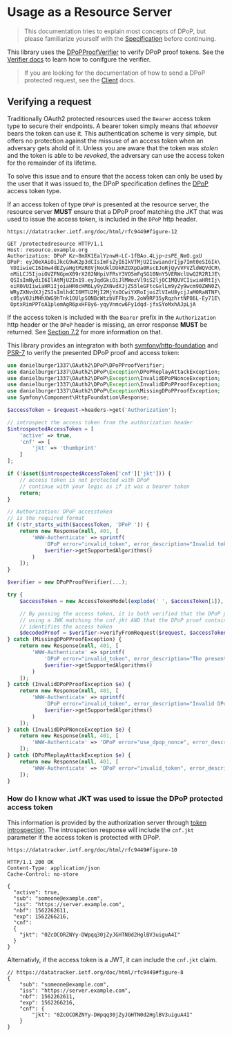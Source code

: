 # Usage as a Resource Server

> This documentation tries to explain most concepts of DPoP, but please familiarize yourself with the [Specification](https://datatracker.ietf.org/doc/html/rfc9449) before continuing.

This library uses the [DPoPProofVerifier](../src/DPoPProofVerifier.php) to verify DPoP proof tokens.
See the [Verifier docs](verifier.md) to learn how to conifgure the verifier.

> If you are looking for the documentation of how to send a DPoP protected request, see the [Client](client.md) docs.

## Verifying a request

Traditionally OAuth2 protected resources used the `Bearer` access token type to secure their endpoints. A bearer token simply means that _whoever_ bears the token can use it.
This authentication scheme is very simple, but offers no protection against the missuse of an access token when an adversary gets ahold of it. Unless you are aware that the token was _stolen_ and the token is able to be _revoked_, the adversary can use the access token for the remainder of its lifetime.

To solve this issue and to ensure that the access token can only be used by the user that it was issued to, the DPoP specification defines the [DPoP](https://datatracker.ietf.org/doc/html/rfc9449#figure-5) access token type.

If an access token of type `DPoP` is presented at the resource server, the resource server **MUST** ensure that a DPoP proof matching the JKT that was used to issue the access token, is included in the `DPoP` http header.

```http
https://datatracker.ietf.org/doc/html/rfc9449#figure-12

GET /protectedresource HTTP/1.1
Host: resource.example.org
Authorization: DPoP Kz~8mXK1EalYznwH-LC-1fBAo.4Ljp~zsPE_NeO.gxU
DPoP: eyJ0eXAiOiJkcG9wK2p3dCIsImFsZyI6IkVTMjU2IiwiandrIjp7Imt0eSI6Ik\
 VDIiwieCI6Imw4dEZyaHgtMzR0VjNoUklDUkRZOXpDa0RscEJoRjQyVVFVZldWQVdCR\
 nMiLCJ5IjoiOVZFNGpmX09rX282NHpiVFRsY3VOSmFqSG10NnY5VERWclUwQ2R2R1JE\
 QSIsImNydiI6IlAtMjU2In19.eyJqdGkiOiJlMWozVl9iS2ljOC1MQUVCIiwiaHRtIj\
 oiR0VUIiwiaHR1IjoiaHR0cHM6Ly9yZXNvdXJjZS5leGFtcGxlLm9yZy9wcm90ZWN0Z\
 WRyZXNvdXJjZSIsImlhdCI6MTU2MjI2MjYxOCwiYXRoIjoiZlVIeU8ycjJaM0RaNTNF\
 c05yV0JiMHhXWG9hTnk1OUlpS0NBcWtzbVFFbyJ9.2oW9RP35yRqzhrtNP86L-Ey71E\
 OptxRimPPToA1plemAgR6pxHF8y6-yqyVnmcw6Fy1dqd-jfxSYoMxhAJpLjA
```

If the access token is included with the `Bearer` prefix in the `Authorization` http header or the `DPoP` header is missing, an error response **MUST** be returned.
See [Section 7.2](https://datatracker.ietf.org/doc/html/rfc9449#section-7.2) for more information on that.

This library provides an integraton with both [symfony/http-foundation](https://github.com/symfony/http-foundation) and [PSR-7](https://www.php-fig.org/psr/psr-7/) to verify the presented DPoP proof and access token:

```php
use danielburger1337\OAuth2\DPoP\DPoPProofVerifier;
use danielburger1337\OAuth2\DPoP\Exception\DPoPReplayAttackException;
use danielburger1337\OAuth2\DPoP\Exception\InvalidDPoPNonceException;
use danielburger1337\OAuth2\DPoP\Exception\InvalidDPoPProofException;
use danielburger1337\OAuth2\DPoP\Exception\MissingDPoPProofException;
use Symfony\Component\HttpFoundation\Response;

$accessToken = $request->headers->get('Authorization');

// introspect the access token from the authorization header
$introspectedAccessToken = [
    'active' => true,
    'cnf' => [
        'jkt' => 'thumbprint'
    ]
];

if (!isset($introspectedAccessToken['cnf']['jkt'])) {
    // access token is not protected with DPoP
    // continue with your logic as if it was a bearer token
    return;
}

// Authorization: DPoP accesstoken
// is the required format
if (!str_starts_with($accessToken, 'DPoP ')) {
    return new Response(null, 401, [
        'WWW-Authenticate' => sprintf(
            'DPoP error="invalid_token", error_description="Invalid token.", algs="%s"',
            $verifier->getSupportedAlgorithms()
        )
    ]);
}

$verifier = new DPoPProofVerifier(...);

try {
    $accessToken = new AccessTokenModel(explode(' ', $accessToken[1]), $introspectedAccessToken['cnf']['jkt']);

    // By passing the access token, it is both verified that the DPoP proof was signed
    // using a JWK matching the cnf.jkt AND that the DPoP proof contains an "ath" claim that
    // identifies the access token
    $decodedProof = $verifier->verifyFromRequest($request, $accessToken);
} catch (MissingDPoPProofException) {
    return new Response(null, 401, [
        'WWW-Authenticate' => sprintf(
            'DPoP error="invalid_token", error_description="The presented access token requires DPoP.", algs="%s"',
            $verifier->getSupportedAlgorithms()
        )
    ]);
} catch (InvalidDPoPProofException $e) {
    return new Response(null, 401, [
        'WWW-Authenticate' => sprintf(
            'DPoP error="invalid_token", error_description="Invalid DPoP key binding", algs="%s"',
            $verifier->getSupportedAlgorithms()
        )
    ]);
} catch (InvalidDPoPNonceException $e) {
    return new Response(null, 401, [
        'WWW-Authenticate' => 'DPoP error="use_dpop_nonce", error_description="Resource server requires nonce in DPoP proof"'
    ]);
} catch (DPoPReplayAttackException $e) {
    return new Response(null, 401, [
        'WWW-Authenticate' => 'DPoP error="invalid_token", error_description="DPoP proof was already used"'
    ]);
}
```

### How do I know what JKT was used to issue the DPoP protected access token

This information is provided by the authorization server through [token introspection](https://datatracker.ietf.org/doc/html/rfc7662).
The introspection response will include the `cnf.jkt` parameter if the access token is protected with DPoP.

```http
https://datatracker.ietf.org/doc/html/rfc9449#figure-10

HTTP/1.1 200 OK
Content-Type: application/json
Cache-Control: no-store

{
  "active": true,
  "sub": "someone@example.com",
  "iss": "https://server.example.com",
  "nbf": 1562262611,
  "exp": 1562266216,
  "cnf":
  {
    "jkt": "0ZcOCORZNYy-DWpqq30jZyJGHTN0d2HglBV3uiguA4I"
  }
}
```

Alternativly, if the access token is a JWT, it can include the `cnf.jkt` claim.

```jsonc
// https://datatracker.ietf.org/doc/html/rfc9449#figure-8
{
    "sub": "someone@example.com",
    "iss": "https://server.example.com",
    "nbf": 1562262611,
    "exp": 1562266216,
    "cnf": {
        "jkt": "0ZcOCORZNYy-DWpqq30jZyJGHTN0d2HglBV3uiguA4I"
    }
}
```
